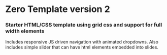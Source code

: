 # Zero Template version 2
### Starter HTML/CSS template using grid css and support for full width elements
Includes responsive JS driven navigation with animated dropdowns. Also includes simple slider that can have html elements embedded into slides.
